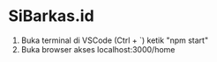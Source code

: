 # SiBarkas.id

1. Buka terminal di VSCode (Ctrl + `) ketik "npm start"
2. Buka browser akses localhost:3000/home
